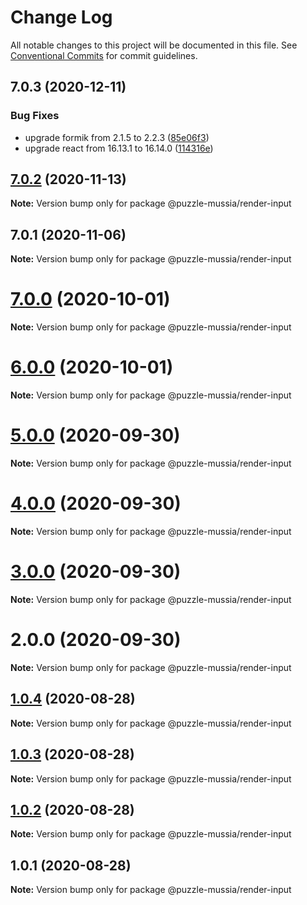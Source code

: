 # Change Log

All notable changes to this project will be documented in this file.
See [Conventional Commits](https://conventionalcommits.org) for commit guidelines.

## 7.0.3 (2020-12-11)


### Bug Fixes

* upgrade formik from 2.1.5 to 2.2.3 ([85e06f3](https://bitbucket.org/krupnikyuri/puzzle-pzl/commits/85e06f310296ca4f21ecd723fffae84d41e3714d))
* upgrade react from 16.13.1 to 16.14.0 ([114316e](https://bitbucket.org/krupnikyuri/puzzle-pzl/commits/114316e7bd98c0131405cb4a3b383b9fc06b0d57))





## [7.0.2](https://bitbucket.org/krupnikyuri/puzzle-pzl/compare/@puzzle-mussia/render-input@7.0.1...@puzzle-mussia/render-input@7.0.2) (2020-11-13)

**Note:** Version bump only for package @puzzle-mussia/render-input





## 7.0.1 (2020-11-06)

**Note:** Version bump only for package @puzzle-mussia/render-input





# [7.0.0](https://bitbucket.org/krupnikyuri/puzzle-pzl/compare/@puzzle-mussia/render-input@6.0.0...@puzzle-mussia/render-input@7.0.0) (2020-10-01)

**Note:** Version bump only for package @puzzle-mussia/render-input





# [6.0.0](https://bitbucket.org/krupnikyuri/puzzle-pzl/compare/@puzzle-mussia/render-input@5.0.0...@puzzle-mussia/render-input@6.0.0) (2020-10-01)

**Note:** Version bump only for package @puzzle-mussia/render-input





# [5.0.0](https://bitbucket.org/krupnikyuri/puzzle-pzl/compare/@puzzle-mussia/render-input@4.0.0...@puzzle-mussia/render-input@5.0.0) (2020-09-30)

**Note:** Version bump only for package @puzzle-mussia/render-input





# [4.0.0](https://bitbucket.org/krupnikyuri/puzzle-pzl/compare/@puzzle-mussia/render-input@3.0.0...@puzzle-mussia/render-input@4.0.0) (2020-09-30)

**Note:** Version bump only for package @puzzle-mussia/render-input





# [3.0.0](https://bitbucket.org/krupnikyuri/puzzle-pzl/compare/@puzzle-mussia/render-input@2.0.0...@puzzle-mussia/render-input@3.0.0) (2020-09-30)

**Note:** Version bump only for package @puzzle-mussia/render-input





# 2.0.0 (2020-09-30)

**Note:** Version bump only for package @puzzle-mussia/render-input





## [1.0.4](https://bitbucket.org/krupnikyuri/puzzle-pzl/compare/@puzzle-mussia/render-input@1.0.3...@puzzle-mussia/render-input@1.0.4) (2020-08-28)

**Note:** Version bump only for package @puzzle-mussia/render-input





## [1.0.3](https://bitbucket.org/krupnikyuri/puzzle-pzl/compare/@puzzle-mussia/render-input@1.0.2...@puzzle-mussia/render-input@1.0.3) (2020-08-28)

**Note:** Version bump only for package @puzzle-mussia/render-input





## [1.0.2](https://bitbucket.org/krupnikyuri/puzzle-pzl/compare/@puzzle-mussia/render-input@1.0.1...@puzzle-mussia/render-input@1.0.2) (2020-08-28)

**Note:** Version bump only for package @puzzle-mussia/render-input





## 1.0.1 (2020-08-28)

**Note:** Version bump only for package @puzzle-mussia/render-input
